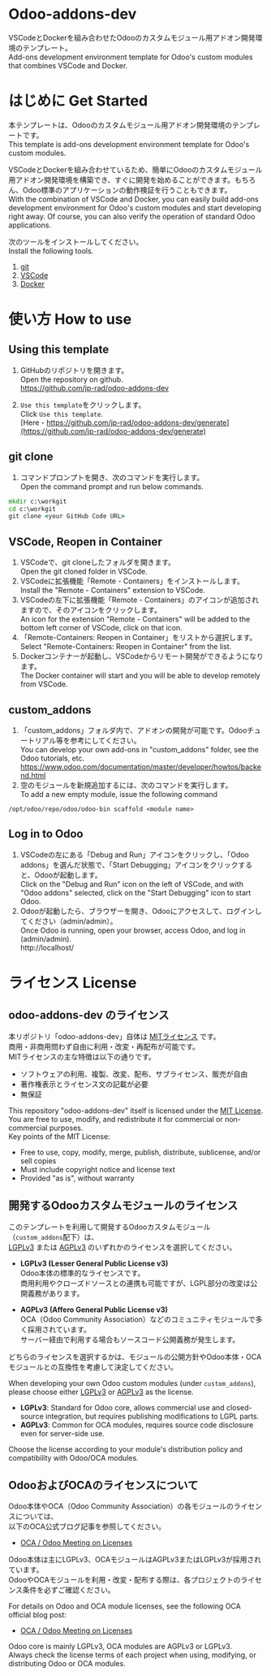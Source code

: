 # Odoo-addons-dev
VSCodeとDockerを組み合わせたOdooのカスタムモジュール用アドオン開発環境のテンプレート。  
Add-ons development environment template for Odoo's custom modules that combines VSCode and Docker.  


# はじめに Get Started

本テンプレートは、Odooのカスタムモジュール用アドオン開発環境のテンプレートです。  
This template is add-ons development environment template for Odoo's custom modules.

VSCodeとDockerを組み合わせているため、簡単にOdooのカスタムモジュール用アドオン開発環境を構築でき、すぐに開発を始めることができます。もちろん、Odoo標準のアプリケーションの動作検証を行うこともできます。  
With the combination of VSCode and Docker, you can easily build add-ons development environment for Odoo's custom modules and start developing right away. Of course, you can also verify the operation of standard Odoo applications.

次のツールをインストールしてください。  
Install the following tools.  

1. [git](https://git-scm.com/)
1. [VSCode](https://code.visualstudio.com/download)
1. [Docker](https://www.docker.com/)


# 使い方 How to use

## Using this template

1. GitHubのリポジトリを開きます。  
   Open the repository on github.  
   https://github.com/jp-rad/odoo-addons-dev

1. `Use this template`をクリックします。  
   Click `Use this template`.  
   [Here - https://github.com/jp-rad/odoo-addons-dev/generate](https://github.com/jp-rad/odoo-addons-dev/generate)


## git clone

1. コマンドプロンプトを開き、次のコマンドを実行します。  
Open the command prompt and run below commands.

```CommandPrompt.cmd
mkdir c:\workgit
cd c:\workgit
git clone <your GitHub Code URL>
```

## VSCode, Reopen in Container

1. VSCodeで、git cloneしたフォルダを開きます。  
Open the git cloned folder in VSCode.  
1. VSCodeに拡張機能「Remote - Containers」をインストールします。  
Install the "Remote - Containers" extension to VSCode.
1. VSCodeの左下に拡張機能「Remote - Containers」のアイコンが追加されますので、そのアイコンをクリックします。  
An icon for the extension "Remote - Containers" will be added to the bottom left corner of VSCode, click on that icon.  
1. 「Remote-Containers: Reopen in Container」をリストから選択します。  
Select "Remote-Containers: Reopen in Container" from the list.
1. Dockerコンテナーが起動し、VSCodeからリモート開発ができるようになります。  
The Docker container will start and you will be able to develop remotely from VSCode.


## custom_addons

1. 「custom_addons」フォルダ内で、アドオンの開発が可能です。Odooチュートリアル等を参考にしてください。  
You can develop your own add-ons in "custom_addons" folder, see the Odoo tutorials, etc.  
https://www.odoo.com/documentation/master/developer/howtos/backend.html
1. 空のモジュールを新規追加するには、次のコマンドを実行します。  
To add a new empty module, issue the following command
```
/opt/odoo/repo/odoo/odoo-bin scaffold <module name>
```

## Log in to Odoo

1. VSCodeの左にある「Debug and Run」アイコンをクリックし、「Odoo addons」を選んだ状態で、「Start Debugging」アイコンをクリックすると、Odooが起動します。  
Click on the "Debug and Run" icon on the left of VSCode, and with "Odoo addons" selected, click on the "Start Debugging" icon to start Odoo.
1. Odooが起動したら、ブラウザーを開き、Odooにアクセスして、ログインしてください（admin/admin）。  
Once Odoo is running, open your browser, access Odoo, and log in (admin/admin).  
http://localhost/


# ライセンス License

## odoo-addons-dev のライセンス

本リポジトリ「odoo-addons-dev」自体は [MITライセンス](https://opensource.org/licenses/MIT) です。  
商用・非商用問わず自由に利用・改変・再配布が可能です。  
MITライセンスの主な特徴は以下の通りです。

- ソフトウェアの利用、複製、改変、配布、サブライセンス、販売が自由
- 著作権表示とライセンス文の記載が必要
- 無保証

This repository "odoo-addons-dev" itself is licensed under the [MIT License](https://opensource.org/licenses/MIT).  
You are free to use, modify, and redistribute it for commercial or non-commercial purposes.  
Key points of the MIT License:

- Free to use, copy, modify, merge, publish, distribute, sublicense, and/or sell copies
- Must include copyright notice and license text
- Provided "as is", without warranty

## 開発するOdooカスタムモジュールのライセンス

このテンプレートを利用して開発するOdooカスタムモジュール（`custom_addons`配下）は、  
[LGPLv3](https://www.gnu.org/licenses/lgpl-3.0.html) または [AGPLv3](https://www.gnu.org/licenses/agpl-3.0.html) のいずれかのライセンスを選択してください。

- **LGPLv3 (Lesser General Public License v3)**  
  Odoo本体の標準的なライセンスです。  
  商用利用やクローズドソースとの連携も可能ですが、LGPL部分の改変は公開義務があります。

- **AGPLv3 (Affero General Public License v3)**  
  OCA（Odoo Community Association）などのコミュニティモジュールで多く採用されています。  
  サーバー経由で利用する場合もソースコード公開義務が発生します。

どちらのライセンスを選択するかは、モジュールの公開方針やOdoo本体・OCAモジュールとの互換性を考慮して決定してください。

When developing your own Odoo custom modules (under `custom_addons`),  
please choose either [LGPLv3](https://www.gnu.org/licenses/lgpl-3.0.html) or [AGPLv3](https://www.gnu.org/licenses/agpl-3.0.html) as the license.

- **LGPLv3**: Standard for Odoo core, allows commercial use and closed-source integration, but requires publishing modifications to LGPL parts.
- **AGPLv3**: Common for OCA modules, requires source code disclosure even for server-side use.

Choose the license according to your module's distribution policy and compatibility with Odoo/OCA modules.

## OdooおよびOCAのライセンスについて

Odoo本体やOCA（Odoo Community Association）の各モジュールのライセンスについては、  
以下のOCA公式ブログ記事を参照してください。

- [OCA / Odoo Meeting on Licenses](https://odoo-community.org/blog/news-updates-1/oca-odoo-meeting-on-licenses-21)

Odoo本体は主にLGPLv3、OCAモジュールはAGPLv3またはLGPLv3が採用されています。  
OdooやOCAモジュールを利用・改変・配布する際は、各プロジェクトのライセンス条件を必ずご確認ください。

For details on Odoo and OCA module licenses, see the following OCA official blog post:

- [OCA / Odoo Meeting on Licenses](https://odoo-community.org/blog/news-updates-1/oca-odoo-meeting-on-licenses-21)

Odoo core is mainly LGPLv3, OCA modules are AGPLv3 or LGPLv3.  
Always check the license terms of each project when using, modifying, or distributing Odoo or OCA modules.
